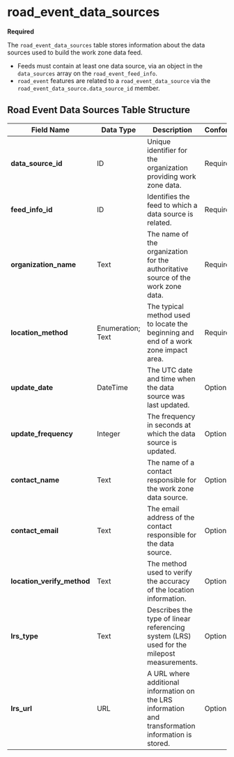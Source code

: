 # road_event_data_sources
**Required**

The `road_event_data_sources` table stores information about the data sources used to build the work zone data feed.
- Feeds must contain at least one data source, via an object in the `data_sources` array on the `road_event_feed_info`.
- `road_event` features are related to a `road_event_data_source` via the `road_event_data_source.data_source_id` member.

## Road Event Data Sources Table Structure
Field Name | Data Type | Description | Conformance | Notes
--- | --- | --- | --- | ---
**data_source_id** | ID | Unique identifier for the organization providing work zone data. | Required | Primary key. Linked to [road_events](/spec-content/data-tables/road_events.md) table via `road_events.data_source_id`.
**feed_info_id** | ID | Identifies the feed to which a data source is related. | Required | Foreign Key to `road_event_feed_info` for building a feed from the data tables.
**organization_name** | Text | The name of the organization for the authoritative source of the work zone data. | Required | Example: County DOT
**location_method** | Enumeration; Text | The typical method used to locate the beginning and end of a work zone impact area. | Required | See [Location Method Enumerated Type](/spec-content/enumerated-types/location_method.md)
**update_date** | DateTime | The UTC date and time when the data source was last updated. | Optional | All datetime formats shall follow [RFC 3339 Section 5.6](https://tools.ietf.org/html/rfc3339#section-5.6). Example: `2016-11-03T19:37:00Z`
**update_frequency** | Integer | The frequency in seconds at which the data source is updated. | Optional |
**contact_name** | Text | The name of a contact responsible for the work zone data source. | Optional | Example: Jo Help
**contact_email** | Text | The email address of the contact responsible for the data source. | Optional |
**location_verify_method** | Text | The method used to verify the accuracy of the location information. | Optional | Example: Survey accurate GPS equipment accurate to 0.1 cm
**lrs_type** | Text | Describes the type of linear referencing system (LRS) used for the milepost measurements. | Optional | Example: Use of milemarkers posted by the roadways. These are registered to a dynamic segmentation of statewide LRS basemap.
**lrs_url** | URL | A URL where additional information on the LRS information and transformation information is stored. | Optional | Example https://aaa.bbb.com/lrs
